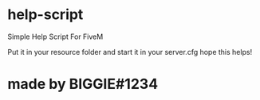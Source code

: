 # help-script
Simple Help Script For FiveM

Put it in your resource folder and start it in your server.cfg hope this helps!

# made by BIGGIE#1234
